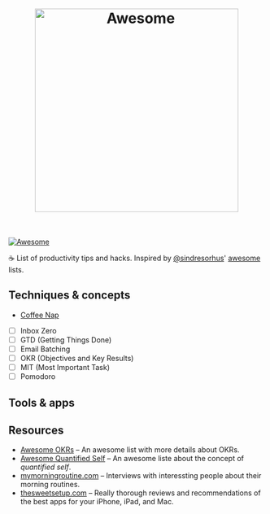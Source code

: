 <h1 align="center">
	<img width="400" src="https://cdn.rawgit.com/sindresorhus/awesome/master/media/logo.svg" alt="Awesome">
	<br>
</h1>

<br />

<p align="center">
</p>

[![Awesome](https://cdn.rawgit.com/sindresorhus/awesome/d7305f38d29fed78fa85652e3a63e154dd8e8829/media/badge.svg)](https://github.com/sindresorhus/awesome)

☕️  List of productivity tips and hacks. Inspired by [@sindresorhus](https://github.com/sindresorhus)' [awesome](https://github.com/sindresorhus/awesome) lists.


## Techniques & concepts

- [Coffee Nap](topics/coffee-nap.md)
- [ ] Inbox Zero
- [ ] GTD (Getting Things Done)
- [ ] Email Batching
- [ ] OKR (Objectives and Key Results)
- [ ] MIT (Most Important Task)
- [ ] Pomodoro

## Tools & apps

## Resources
- [Awesome OKRs](https://github.com/domenicosolazzo/awesome-okr) – An awesome list with more details about OKRs.
- [Awesome Quantified Self](https://github.com/woop/awesome-quantified-self) – An awesome liste about the concept of _quantified self_.
- [mymorningroutine.com](http://mymorningroutine.com) – Interviews with interessting people about their morning routines.
- [thesweetsetup.com](https://thesweetsetup.com) – Really thorough reviews and recommendations of the best apps for your iPhone, iPad, and Mac.
